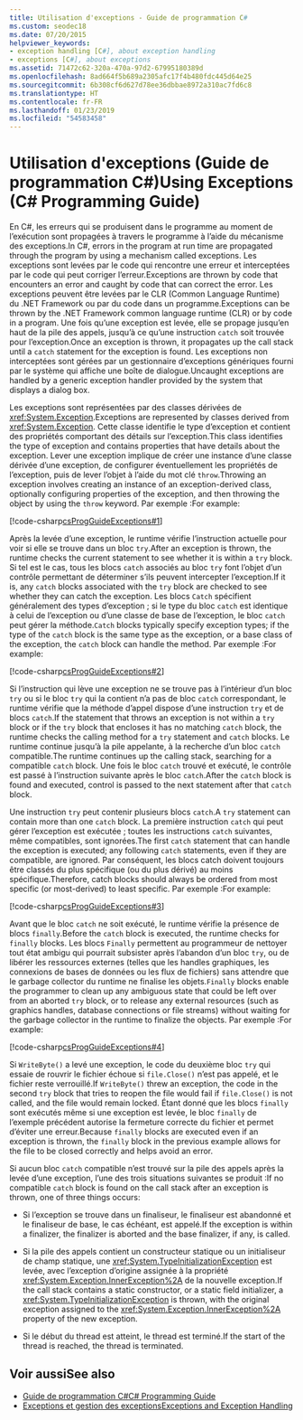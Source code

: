 ```yaml
---
title: Utilisation d'exceptions - Guide de programmation C#
ms.custom: seodec18
ms.date: 07/20/2015
helpviewer_keywords:
- exception handling [C#], about exception handling
- exceptions [C#], about exceptions
ms.assetid: 71472c62-320a-470a-97d2-67995180389d
ms.openlocfilehash: 8ad664f5b689a2305afc17f4b480fdc445d64e25
ms.sourcegitcommit: 6b308cf6d627d78ee36dbbae8972a310ac7fd6c8
ms.translationtype: HT
ms.contentlocale: fr-FR
ms.lasthandoff: 01/23/2019
ms.locfileid: "54583458"
---
```

# <a name="using-exceptions-c-programming-guide"></a><span data-ttu-id="c67eb-102">Utilisation d'exceptions (Guide de programmation C#)</span><span class="sxs-lookup"><span data-stu-id="c67eb-102">Using Exceptions (C# Programming Guide)</span></span>
<span data-ttu-id="c67eb-103">En C#, les erreurs qui se produisent dans le programme au moment de l’exécution sont propagées à travers le programme à l’aide du mécanisme des exceptions.</span><span class="sxs-lookup"><span data-stu-id="c67eb-103">In C#, errors in the program at run time are propagated through the program by using a mechanism called exceptions.</span></span> <span data-ttu-id="c67eb-104">Les exceptions sont levées par le code qui rencontre une erreur et interceptées par le code qui peut corriger l’erreur.</span><span class="sxs-lookup"><span data-stu-id="c67eb-104">Exceptions are thrown by code that encounters an error and caught by code that can correct the error.</span></span> <span data-ttu-id="c67eb-105">Les exceptions peuvent être levées par le CLR (Common Language Runtime) du .NET Framework ou par du code dans un programme.</span><span class="sxs-lookup"><span data-stu-id="c67eb-105">Exceptions can be thrown by the .NET Framework common language runtime (CLR) or by code in a program.</span></span> <span data-ttu-id="c67eb-106">Une fois qu’une exception est levée, elle se propage jusqu’en haut de la pile des appels, jusqu’à ce qu’une instruction `catch` soit trouvée pour l’exception.</span><span class="sxs-lookup"><span data-stu-id="c67eb-106">Once an exception is thrown, it propagates up the call stack until a `catch` statement for the exception is found.</span></span> <span data-ttu-id="c67eb-107">Les exceptions non interceptées sont gérées par un gestionnaire d’exceptions génériques fourni par le système qui affiche une boîte de dialogue.</span><span class="sxs-lookup"><span data-stu-id="c67eb-107">Uncaught exceptions are handled by a generic exception handler provided by the system that displays a dialog box.</span></span>  
  
 <span data-ttu-id="c67eb-108">Les exceptions sont représentées par des classes dérivées de <xref:System.Exception>.</span><span class="sxs-lookup"><span data-stu-id="c67eb-108">Exceptions are represented by classes derived from <xref:System.Exception>.</span></span> <span data-ttu-id="c67eb-109">Cette classe identifie le type d’exception et contient des propriétés comportant des détails sur l’exception.</span><span class="sxs-lookup"><span data-stu-id="c67eb-109">This class identifies the type of exception and contains properties that have details about the exception.</span></span> <span data-ttu-id="c67eb-110">Lever une exception implique de créer une instance d’une classe dérivée d’une exception, de configurer éventuellement les propriétés de l’exception, puis de lever l’objet à l’aide du mot clé `throw`.</span><span class="sxs-lookup"><span data-stu-id="c67eb-110">Throwing an exception involves creating an instance of an exception-derived class, optionally configuring properties of the exception, and then throwing the object by using the `throw` keyword.</span></span> <span data-ttu-id="c67eb-111">Par exemple :</span><span class="sxs-lookup"><span data-stu-id="c67eb-111">For example:</span></span>  
  
 [!code-csharp[csProgGuideExceptions#1](../../../csharp/programming-guide/exceptions/codesnippet/CSharp/using-exceptions_1.cs)]  
  
 <span data-ttu-id="c67eb-112">Après la levée d’une exception, le runtime vérifie l’instruction actuelle pour voir si elle se trouve dans un bloc `try`.</span><span class="sxs-lookup"><span data-stu-id="c67eb-112">After an exception is thrown, the runtime checks the current statement to see whether it is within a `try` block.</span></span> <span data-ttu-id="c67eb-113">Si tel est le cas, tous les blocs `catch` associés au bloc `try` font l’objet d’un contrôle permettant de déterminer s’ils peuvent intercepter l’exception.</span><span class="sxs-lookup"><span data-stu-id="c67eb-113">If it is, any `catch` blocks associated with the `try` block are checked to see whether they can catch the exception.</span></span> <span data-ttu-id="c67eb-114">Les blocs `Catch` spécifient généralement des types d’exception ; si le type du bloc `catch` est identique à celui de l’exception ou d’une classe de base de l’exception, le bloc `catch` peut gérer la méthode.</span><span class="sxs-lookup"><span data-stu-id="c67eb-114">`Catch` blocks typically specify exception types; if the type of the `catch` block is the same type as the exception, or a base class of the exception, the `catch` block can handle the method.</span></span> <span data-ttu-id="c67eb-115">Par exemple :</span><span class="sxs-lookup"><span data-stu-id="c67eb-115">For example:</span></span>  
  
 [!code-csharp[csProgGuideExceptions#2](../../../csharp/programming-guide/exceptions/codesnippet/CSharp/using-exceptions_2.cs)]  
  
 <span data-ttu-id="c67eb-116">Si l’instruction qui lève une exception ne se trouve pas à l’intérieur d’un bloc `try` ou si le bloc `try` qui la contient n’a pas de bloc `catch` correspondant, le runtime vérifie que la méthode d’appel dispose d’une instruction `try` et de blocs `catch`.</span><span class="sxs-lookup"><span data-stu-id="c67eb-116">If the statement that throws an exception is not within a `try` block or if the `try` block that encloses it has no matching `catch` block, the runtime checks the calling method for a `try` statement and `catch` blocks.</span></span> <span data-ttu-id="c67eb-117">Le runtime continue jusqu’à la pile appelante, à la recherche d’un bloc `catch` compatible.</span><span class="sxs-lookup"><span data-stu-id="c67eb-117">The runtime continues up the calling stack, searching for a compatible `catch` block.</span></span> <span data-ttu-id="c67eb-118">Une fois le bloc `catch` trouvé et exécuté, le contrôle est passé à l’instruction suivante après le bloc `catch`.</span><span class="sxs-lookup"><span data-stu-id="c67eb-118">After the `catch` block is found and executed, control is passed to the next statement after that `catch` block.</span></span>  
  
 <span data-ttu-id="c67eb-119">Une instruction `try` peut contenir plusieurs blocs `catch`.</span><span class="sxs-lookup"><span data-stu-id="c67eb-119">A `try` statement can contain more than one `catch` block.</span></span> <span data-ttu-id="c67eb-120">La première instruction `catch` qui peut gérer l’exception est exécutée ; toutes les instructions `catch` suivantes, même compatibles, sont ignorées.</span><span class="sxs-lookup"><span data-stu-id="c67eb-120">The first `catch` statement that can handle the exception is executed; any following `catch` statements, even if they are compatible, are ignored.</span></span> <span data-ttu-id="c67eb-121">Par conséquent, les blocs catch doivent toujours être classés du plus spécifique (ou du plus dérivé) au moins spécifique.</span><span class="sxs-lookup"><span data-stu-id="c67eb-121">Therefore, catch blocks should always be ordered from most specific (or most-derived) to least specific.</span></span> <span data-ttu-id="c67eb-122">Par exemple :</span><span class="sxs-lookup"><span data-stu-id="c67eb-122">For example:</span></span>  
  
 [!code-csharp[csProgGuideExceptions#3](../../../csharp/programming-guide/exceptions/codesnippet/CSharp/using-exceptions_3.cs)]  
  
 <span data-ttu-id="c67eb-123">Avant que le bloc `catch` ne soit exécuté, le runtime vérifie la présence de blocs `finally`.</span><span class="sxs-lookup"><span data-stu-id="c67eb-123">Before the `catch` block is executed, the runtime checks for `finally` blocks.</span></span> <span data-ttu-id="c67eb-124">Les blocs `Finally` permettent au programmeur de nettoyer tout état ambigu qui pourrait subsister après l’abandon d’un bloc `try`, ou de libérer les ressources externes (telles que les handles graphiques, les connexions de bases de données ou les flux de fichiers) sans attendre que le garbage collector du runtime ne finalise les objets.</span><span class="sxs-lookup"><span data-stu-id="c67eb-124">`Finally` blocks enable the programmer to clean up any ambiguous state that could be left over from an aborted `try` block, or to release any external resources (such as graphics handles, database connections or file streams) without waiting for the garbage collector in the runtime to finalize the objects.</span></span> <span data-ttu-id="c67eb-125">Par exemple :</span><span class="sxs-lookup"><span data-stu-id="c67eb-125">For example:</span></span>  
  
 [!code-csharp[csProgGuideExceptions#4](../../../csharp/programming-guide/exceptions/codesnippet/CSharp/using-exceptions_4.cs)]  
  
 <span data-ttu-id="c67eb-126">Si `WriteByte()` a levé une exception, le code du deuxième bloc `try` qui essaie de rouvrir le fichier échoue si `file.Close()` n’est pas appelé, et le fichier reste verrouillé.</span><span class="sxs-lookup"><span data-stu-id="c67eb-126">If `WriteByte()` threw an exception, the code in the second `try` block that tries to reopen the file would fail if `file.Close()` is not called, and the file would remain locked.</span></span> <span data-ttu-id="c67eb-127">Étant donné que les blocs `finally` sont exécutés même si une exception est levée, le bloc `finally` de l’exemple précédent autorise la fermeture correcte du fichier et permet d’éviter une erreur.</span><span class="sxs-lookup"><span data-stu-id="c67eb-127">Because `finally` blocks are executed even if an exception is thrown, the `finally` block in the previous example allows for the file to be closed correctly and helps avoid an error.</span></span>  
  
 <span data-ttu-id="c67eb-128">Si aucun bloc `catch` compatible n’est trouvé sur la pile des appels après la levée d’une exception, l’une des trois situations suivantes se produit :</span><span class="sxs-lookup"><span data-stu-id="c67eb-128">If no compatible `catch` block is found on the call stack after an exception is thrown, one of three things occurs:</span></span>  
  
-   <span data-ttu-id="c67eb-129">Si l’exception se trouve dans un finaliseur, le finaliseur est abandonné et le finaliseur de base, le cas échéant, est appelé.</span><span class="sxs-lookup"><span data-stu-id="c67eb-129">If the exception is within a finalizer, the finalizer is aborted and the base finalizer, if any, is called.</span></span>  
  
-   <span data-ttu-id="c67eb-130">Si la pile des appels contient un constructeur statique ou un initialiseur de champ statique, une <xref:System.TypeInitializationException> est levée, avec l’exception d’origine assignée à la propriété <xref:System.Exception.InnerException%2A> de la nouvelle exception.</span><span class="sxs-lookup"><span data-stu-id="c67eb-130">If the call stack contains a static constructor, or a static field initializer, a <xref:System.TypeInitializationException> is thrown, with the original exception assigned to the <xref:System.Exception.InnerException%2A> property of the new exception.</span></span>  
  
-   <span data-ttu-id="c67eb-131">Si le début du thread est atteint, le thread est terminé.</span><span class="sxs-lookup"><span data-stu-id="c67eb-131">If the start of the thread is reached, the thread is terminated.</span></span>  
  
## <a name="see-also"></a><span data-ttu-id="c67eb-132">Voir aussi</span><span class="sxs-lookup"><span data-stu-id="c67eb-132">See also</span></span>

- [<span data-ttu-id="c67eb-133">Guide de programmation C#</span><span class="sxs-lookup"><span data-stu-id="c67eb-133">C# Programming Guide</span></span>](../../../csharp/programming-guide/index.md)
- [<span data-ttu-id="c67eb-134">Exceptions et gestion des exceptions</span><span class="sxs-lookup"><span data-stu-id="c67eb-134">Exceptions and Exception Handling</span></span>](../../../csharp/programming-guide/exceptions/index.md)
